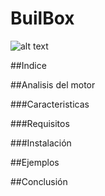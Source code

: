# BuilBox
![alt text]()



##Indice








##Analisis del motor

###Caracteristicas

###Requisitos

###Instalación



##Ejemplos


##Conclusión

